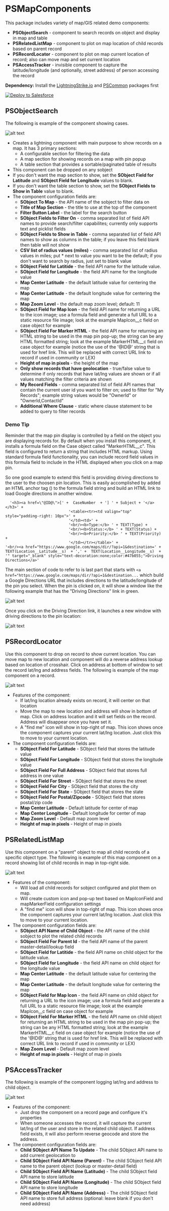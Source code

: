 # PSMapComponents
This package includes variety of map/GIS related demo components:
* <b>PSObjectSearch</b> - component to search records on object and display in map and table
* <b>PSRelatedListMap</b> - component to plot on map location of child records based on parent record
* <b>PSRecordLocator</b> - component to plot on map current location of record; also can move map and set current location
* <b>PSAccessTracker</b> - invisible component to capture the latitude/longitude (and optionally, street address) of person accessing the record

<b>Dependency:</b> Install the [LightningStrike.io](https://github.com/thedges/Lightning-Strike) and [PSCommon](https://github.com/thedges/PSCommon) packages first

<a href="https://githubsfdeploy.herokuapp.com">
  <img alt="Deploy to Salesforce"
       src="https://raw.githubusercontent.com/afawcett/githubsfdeploy/master/deploy.png">
</a>

## PSObjectSearch
The following is example of the component showing cases.

![alt text](https://github.com/thedges/PSMapComponents/blob/master/PSObjectMap.png "Sample Image")

* Creates a lightning component with main purpose to show records on a map. It has 3 primary sections:
  - A configurable section for filtering the data
  - A map section for showing records on a map with pin popup
  - A table section that provides a sortable/paginated table of results
* This component can be dropped on any sobject
* If you don't want the map section to show, set the <b>SObject Field for Latitude</b> and <b>SObject Field for Longitude</b> values to blank.
* If you don't want the table section to show, set the <b>SObject Fields to Show in Table</b> value to blank.
* The component configuration fields are:
  - <b>SObject To Map</b> - the API name of the sobject to filter data on
  - <b>Title of Map Section</b> - the title to use at the top of the component
  - <b>Filter Button Label</b> - the label for the search button
  - <b>SObject Fields to Filter On</b> - comma separated list of field API names to provide search/filter capabilites; currently only supports text and picklist fields
  - <b>SObject Fields to Show in Table</b> - comma separated list of field API names to show as columns in the table; if you leave this field blank then table will not show
  - <b>CSV list of radius values (miles)</b> - comma separated list of radius values in miles; put * next to value you want to be the default; if you don't want to search by radius, just set to blank value
  - <b>SObject Field for Latitide</b> - the field API name for the latitude value.
  - <b>SObject Field for Longitude</b> - the field API name for the longitude value
  - <b>Map Center Latitude</b> - the default latitude value for centering the map
  - <b>Map Center Latitude</b> - the default longitude value for centering the map
  - <b>Map Zoom Level</b> - the default map zoom level; default: 11
  - <b>SObject Field for Map Icon</b> - the field API name for returning a URL to the icon image; use a formula field and generate a full URL to a static resource file image; look at the example MapIcon__c field on case object for example
  - <b>SObject Field For Marker HTML</b> - the field API name for returning an HTML string to be used in the map pin pop-up; the string can be any HTML formatted string; look at the example MarkerHTML__c field on case object for example (notice the use of the '@ID@' string that is used for href link. This will be replaced with correct URL link to record if used in community or LEX)
  - <b>Height of map in pixels</b> - the height of the map
  - <b>Only show records that have geolocation</b> - true/false value to determine if only records that have lat/lng values are shown or if all values matching the filter criteria are shown
  - <b>My Record Fields</b> - comma separated list of field API names that contain the current user id you want to filter on; used to filter for "My Records"; example string values would be "OwnerId" or "OwnerId,ContactId"
  - <b>Additional Where Clause</b> - static where clause statement to be added to query to filter records

### Demo Tip

Reminder that the map pin display is controlled by a field on the object you are displaying records for. By default when you install this component, it installs a formula field on the Case object called "MarkerHTML__c". This field is configured to return a string that includes HTML markup. Using standard formula field functionality, you can include record field values in this formula field to include in the HTML displayed when you click on a map pin.

So one good example to extend this field is providing driving directions to the user to the choosen pin location. This is easily accomplished by added an HTML anchor tag (<a>) to the formula field string and build an HTML link to load Google directions in another window. 

```
  '<h3><a href=\"@ID@\">[' +  CaseNumber  + '] ' + Subject + '</a></h3>' +
                            '<table><tr><td valign="top" style="padding-right: 10px">' +
                            '</td><td>' +
                            '<br/><b>Type:</b> ' + TEXT(Type) + 
                            '<br/><b>Status:</b> ' + TEXT(Status) + 
                            '<br/><b>Priority:</b> ' + TEXT(Priority) +
                            '</td></tr></table>' +
'<br/><a href="https://www.google.com/maps/dir/?api=1&destination=' +  TEXT(Location__Latitude__s)  + ',' +  TEXT(Location__Longitude__s)  + '" target="_blank" style="text-decoration:none;color:#47b055;">Driving Directions</a>'
```
The main section of code to refer to is last part that starts with `<a href="https://www.google.com/maps/dir/?api=1&destination...` which build a Google Directions URL that includes directions to the latitude/longitude of the pin you select. When the pin is clicked on, it will show a window like the following example that has the "Driving Directions" link in green.

![alt text](https://github.com/thedges/PSMapComponents/blob/master/map-driving-direction.png "Sample Image")

Once you click on the Driving Direction link, it launches a new window with driving directions to the pin location:

![alt text](https://github.com/thedges/PSMapComponents/blob/master/google-driving-direction.png "Sample Image")

## PSRecordLocator
Use this component to drop on record to show current location. You can move map to new location and component will do a reverse address lookup based on location of crosshair. Click on address at bottom of window to set the record lat/lng and address fields. The following is example of the map component on a record.

![alt text](https://github.com/thedges/PSMapComponents/blob/master/geotest.png "Sample Image")

* Features of the component:
  - If lat/lng location already exists on record, it will center on that location
  - Move the map to new location and address will show in bottom of map. Click on address location and it will set fields on the record. Address will disappear once you have set it.
  - A "find me" icon will show in top-right of map. This icon shows once the component captures your current lat/lng location. Just click this to move to your current location.
* The component configuration fields are:
  - <b>SObject Field For Latitude</b> - SObject field that stores the latitude value
  - <b>SObject Field For Longitude</b> - SObject field that stores the longitude value
  - <b>SObject Field For Full Address</b> - SObject field that stores full address in one value
  - <b>SObject Field For Street</b> - SObject field that stores the street
  - <b>SObject Field For City</b> - SObject field that stores the city
  - <b>SObject Field For State</b> - SObject field that stores the state
  - <b>SObject Field For Postal/Zipcode</b> - SObject field that stores postal/zip code
  - <b>Map Center Latitude</b> - Default latitude for center of map
  - <b>Map Center Longitude</b> - Default longitude for center of map
  - <b>Map Zoom Level</b> - Default map zoom level
  - <b>Height of map in pixels</b> - Height of map in pixels
  
## PSRelatedListMap
Use this component on a "parent" object to map all child records of a specific object type. The following is example of this map component on a record showing list of child records in map in top-right side.

![alt text](https://github.com/thedges/PSMapComponents/blob/master/relatedListMap.png "Sample Image")

* Features of the component:
  - Will load all child records for sobject configured and plot them on map.
  - Will create custom icon and pop-up text based on MapIconField and mapMarkerField configuration settings
  - A "find me" icon will show in top-right of map. This icon shows once the component captures your current lat/lng location. Just click this to move to your current location.
* The component configuration fields are:
  - <b>SObject API Name of Child Object</b> - the API name of the child sobject to plot the related child records
  - <b>SObject Field For Parent Id</b> - the field API name of the parent master-detail/lookup field
  - <b>SObject Field for Latitide</b> - the field API name on child object for the latitude value.
  - <b>SObject Field for Longitude</b> - the field API name on child object for the longitude value
  - <b>Map Center Latitude</b> - the default latitude value for centering the map
  - <b>Map Center Latitude</b> - the default longitude value for centering the map
  - <b>SObject Field for Map Icon</b> - the field API name on child object for returning a URL to the icon image; use a formula field and generate a full URL to a static resource file image; look at the example MapIcon__c field on case object for example
  - <b>SObject Field For Marker HTML</b> - the field API name on child object for returning an HTML string to be used in the map pin pop-up; the string can be any HTML formatted string; look at the example MarkerHTML__c field on case object for example (notice the use of the '@ID@' string that is used for href link. This will be replaced with correct URL link to record if used in community or LEX)
  - <b>Map Zoom Level</b> - Default map zoom level
  - <b>Height of map in pixels</b> - Height of map in pixels  
  
## PSAccessTracker
The following is example of the component logging lat/lng and address to child object.

![alt text](https://github.com/thedges/PSMapComponents/blob/master/recordaccess.png "Sample Image")

* Features of the component:
  - Just drop the component on a record page and configure it's properties
  - When someone accesses the record, it will capture the current lat/lng of the user and store in the related child object. If address field exists, it will also perform reverse geocode and store the address.
* The component configuration fields are:
  - <b>Child SObject API Name To Update</b> - The child SObject API name to add current geolocation to
  - <b>Child SObject Field API Name (Parent)</b> - The child SObject field API name to the parent object (lookup or master-detail field)
  - <b>Child SObject Field API Name (Latitude)</b> - The child SObject field API name to store latitude 
  - <b>Child SObject Field API Name (Longitude)</b> - The child SObject field API name to store longitude 
  - <b>Child SObject Field API Name (Address)</b> - The child SObject field API name to store full address (optional: leave blank if you don't need address)
  

